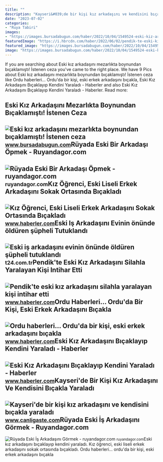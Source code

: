 ```yaml
---
title: ""
description: "Kayseri&#039;de bir kişi kız arkadaşını ve kendisini bıçakla yaraladı"
date: "2023-07-02"
categories:
- "Ruya Tabiri"
images:
- "https://images.bursadabugun.com/haber/2022/10/04/1549524-eski-kiz-arkadasini-mezarlikta-boynundan-bicaklamisti-istenen-ceza-belli-oldu-633bf2c9e53d3.jpg"
featuredImage: "https://i.hbrcdn.com/haber/2022/06/02/pendik-te-eski-kiz-arkadasini-silahla-yaralay-14987711_local.jpg"
featured_image: "https://images.bursadabugun.com/haber/2022/10/04/1549524-eski-kiz-arkadasini-mezarlikta-boynundan-bicaklamisti-istenen-ceza-belli-oldu-633bf2c9e53d3.jpg"
image: "https://images.bursadabugun.com/haber/2022/10/04/1549524-eski-kiz-arkadasini-mezarlikta-boynundan-bicaklamisti-istenen-ceza-belli-oldu-633bf2c9e53d3.jpg"
---
```


If you are searching about Eski kız arkadaşını mezarlıkta boynundan bıçaklamıştı! İstenen ceza you've came to the right place. We have 9 Pics about Eski kız arkadaşını mezarlıkta boynundan bıçaklamıştı! İstenen ceza like Ordu haberleri... Ordu'da bir kişi, eski erkek arkadaşını bıçakla, Eski Kız Arkadaşını Bıçaklayıp Kendini Yaraladı - Haberler and also Eski Kız Arkadaşını Bıçaklayıp Kendini Yaraladı - Haberler. Read more:

Eski Kız Arkadaşını Mezarlıkta Boynundan Bıçaklamıştı! İstenen Ceza
-------------------------------------------------------------------

 ![Eski kız arkadaşını mezarlıkta boynundan bıçaklamıştı! İstenen ceza](https://images.bursadabugun.com/haber/2022/10/04/1549524-eski-kiz-arkadasini-mezarlikta-boynundan-bicaklamisti-istenen-ceza-belli-oldu-633bf2c9e53d3.jpg) <small>www.bursadabugun.com</small>Rüyada Eski Bir Arkadaşı Öpmek - Ruyandagor.com
-----------------------------------------------

 ![Rüyada Eski Bir Arkadaşı Öpmek - ruyandagor.com](https://images.ruyandagor.com/2017/05/eski-bir-arkadasi-opmek-1413.jpg) <small>ruyandagor.com</small>Kız Öğrenci, Eski Liseli Erkek Arkadaşını Sokak Ortasında Bıçakladı
-------------------------------------------------------------------

 ![Kız Öğrenci, Eski Liseli Erkek Arkadaşını Sokak Ortasında Bıçakladı](https://i.hbrcdn.com/haber/2015/05/13/kiz-ogrenci-eski-liseli-erkek-arkadasini-soka-7304910_x_amp.jpg) <small>www.haberler.com</small>Eski Iş Arkadaşını Evinin önünde öldüren şüpheli Tutuklandı
-----------------------------------------------------------

 ![Eski iş arkadaşını evinin önünde öldüren şüpheli tutuklandı](https://media-cdn.t24.com.tr/media/stories/2018/12/raw_eski-is-arkadasini-evinin-onunde-olduren-supheli-tutuklandi_830525893.jpg) <small>t24.com.tr</small>Pendik'te Eski Kız Arkadaşını Silahla Yaralayan Kişi Intihar Etti
-----------------------------------------------------------------

 ![Pendik'te eski kız arkadaşını silahla yaralayan kişi intihar etti](https://i.hbrcdn.com/haber/2022/06/02/pendik-te-eski-kiz-arkadasini-silahla-yaralay-14987711_local.jpg) <small>www.haberler.com</small>Ordu Haberleri... Ordu'da Bir Kişi, Eski Erkek Arkadaşını Bıçakla
-----------------------------------------------------------------

 ![Ordu haberleri... Ordu'da bir kişi, eski erkek arkadaşını bıçakla](https://i.hbrcdn.com/haber/2022/08/02/ordu-da-bir-kisi-eski-erkek-arkadasini-bicakl-15132739_local.jpg) <small>www.haberler.com</small>Eski Kız Arkadaşını Bıçaklayıp Kendini Yaraladı - Haberler
----------------------------------------------------------

 ![Eski Kız Arkadaşını Bıçaklayıp Kendini Yaraladı - Haberler](https://i.hbrcdn.com/haber/2019/03/26/eski-kiz-arkadasini-bicaklayip-kendini-yarala-2-11875009_amp.jpg) <small>www.haberler.com</small>Kayseri'de Bir Kişi Kız Arkadaşını Ve Kendisini Bıçakla Yaraladı
----------------------------------------------------------------

 ![Kayseri'de bir kişi kız arkadaşını ve kendisini bıçakla yaraladı](https://www.canligaste.com/images/haberler/2022/05/kayseri-de-bir-kisi-kiz-arkadasini-ve-kendisini-bicakla-yaraladi.jpg) <small>www.canligaste.com</small>Rüyada Eski İş Arkadaşını Görmek - Ruyandagor.com
-------------------------------------------------

 ![Rüyada Eski İş Arkadaşını Görmek - ruyandagor.com](https://images.ruyandagor.com/2017/04/eski-is-arkadasini-gormek-1742.jpg) <small>ruyandagor.com</small>Eski kız arkadaşını bıçaklayıp kendini yaraladı. Kız öğrenci, eski liseli erkek arkadaşını sokak ortasında bıçakladı. Ordu haberleri... ordu'da bir kişi, eski erkek arkadaşını bıçakla
